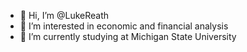 - 👋 Hi, I’m @LukeReath
- 👀 I’m interested in economic and financial analysis
- 🌱 I’m currently studying at Michigan State University


<!---
LukeReath/LukeReath is a ✨ special ✨ repository because its `README.md` (this file) appears on your GitHub profile.
You can click the Preview link to take a look at your changes.
--->
